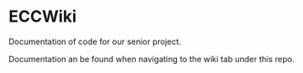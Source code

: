 # ECCWiki
Documentation of code for our senior project.

Documentation an be found when navigating to the wiki tab under this repo.

